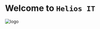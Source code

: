 # Welcome to `Helios IT`

<img src="https://github.com/HeliozIT/.github-private/blob/main/IMG-20240703-WA0016.jpg" alt="logo">
